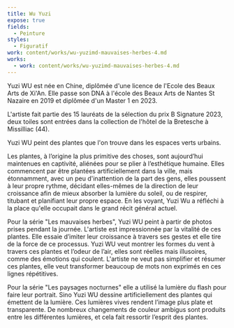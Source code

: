 ```yaml
---
title: Wu Yuzi
expose: true
fields:
  - Peinture
styles:
  - Figuratif
work: content/works/wu-yuzimd-mauvaises-herbes-4.md
works:
  - work: content/works/wu-yuzimd-mauvaises-herbes-4.md
---
```


Yuzi WU est née en Chine, diplômée d'une licence de l'Ecole des Beaux Arts de Xi'An. Elle passe son DNA à l'école des Beaux Arts de Nantes St Nazaire en 2019 et diplômée d'un Master 1 en 2023.

L'artiste fait partie des 15 lauréats de la sélection du prix B Signature 2023, deux toiles sont entrées dans la collection de l'hôtel de la Bretesche à Missilliac (44).

Yuzi WU peint des plantes que l'on trouve dans les espaces verts urbains.

Les plantes, à l’origine la plus primitive des choses, sont aujourd’hui maintenues en captivité, aliénées pour se plier à l’esthétique humaine. Elles commencent par être plantées artificiellement dans la ville, mais étonnamment, avec un peu
d'inattention de la part des gens, elles poussent à leur propre rythme, décidant elles-mêmes de la direction de
leur croissance afin de mieux absorber la lumière du soleil, ou de respirer, titubant et planifiant leur propre espace. En les voyant, Yuzi Wu a réfléchi à la place qu'elle occupait dans le grand récit général actuel.

Pour la série "Les mauvaises herbes", Yuzi WU  peint à partir de photos prises pendant la journée. L'artiste est impressionnée par la vitalité de ces plantes. Elle essaie d’imiter leur croissance à travers ses gestes et elle
tire de la force de ce processus. Yuzi WU veut montrer les formes du vent à travers ces plantes et l’odeur de l’air, elles sont réelles mais illusoires, comme des émotions qui coulent. L'artiste ne veut pas simplifier et résumer ces plantes, elle veut transformer beaucoup de mots non exprimés en ces lignes répétitives.

Pour la série "Les paysages nocturnes" elle a utilisé la lumière du flash pour faire leur portrait.
Sino Yuzi WU dessine artificiellement des plantes qui émettent de la lumière. Ces lumières vives rendent l’image plus plate et transparente. De nombreux changements de couleur ambigus sont produits entre les différentes lumières, et cela fait ressortir l’esprit des plantes.
